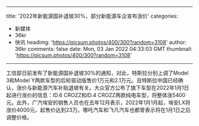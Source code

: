 
---
title: '2022年新能源国补退坡30%，部分新能源车企宣布涨价'
categories: 
 - 新媒体
 - 36kr
 - 快讯
headimg: 'https://picsum.photos/400/300?random=3108'
author: 36kr
comments: false
date: Mon, 03 Jan 2022 04:33:03 GMT
thumbnail: 'https://picsum.photos/400/300?random=3108'
---

<div>   
工信部日前发布了新能源国补退坡30%的通知，对此，特斯拉分别上调了Model 3和Model Y两款车型的后轮驱动版售价1万元和2.1万元。且特斯拉中国已经确认，涨价与新能源汽车补贴退坡有关。大众官方公布了旗下车型在2022年1月1日起进行涨价的信息：ID.6 CROZZ和ID.4 CROZZ两款纯电车型，将整体涨5400元。此外，广汽埃安的销售人员也在去年12月表示，2022年1月1月起，埃安LX将涨价4000元，起售价达到23万。哪吒汽车和飞凡汽车也都曾表示将在1月1日之后调整价格。  
</div>
            